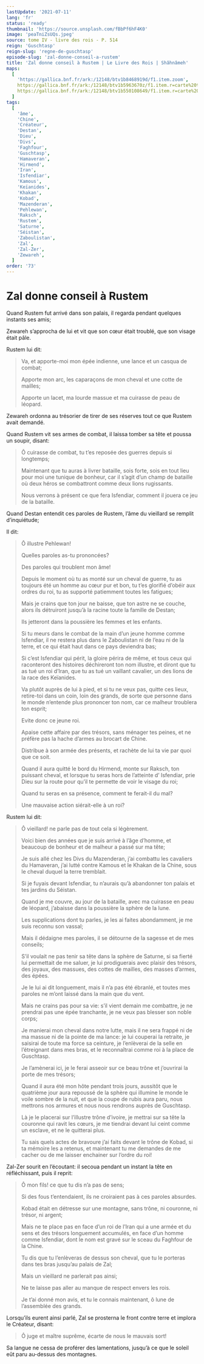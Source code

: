 ```yaml
---
lastUpdate: '2021-07-11'
lang: 'fr'
status: 'ready'
thumbnail: 'https://source.unsplash.com/fBbPf6hF4K0'
image: 'peaTniZsUQs.jpeg'
source: tome IV - livre des rois - P. 514
reign: 'Guschtasp'
reign-slug: 'regne-de-guschtasp'
episode-slug: 'zal-donne-conseil-a-rustem'
title: 'Zal donne conseil à Rustem | Le Livre des Rois | Shâhnâmeh'
maps:
  [
    'https://gallica.bnf.fr/ark:/12148/btv1b8468919d/f1.item.zoom',
    https://gallica.bnf.fr/ark:/12148/btv1b5963670z/f1.item.r=carte%20touran.zoom,
    https://gallica.bnf.fr/ark:/12148/btv1b550108649/f1.item.r=carte%20touran.zoom,
  ]
tags:
  [
    'âme',
    'Chine',
    'Créateur',
    'Destan',
    'Dieu',
    'Divs',
    'Faghfour',
    'Guschtasp',
    'Hamaveran',
    'Hirmend',
    'Iran',
    'Isfendiar',
    'Kamous',
    'Keïanides',
    'Khakan',
    'Kobad',
    'Mazenderan',
    'Pehlewan',
    'Raksch',
    'Rustem',
    'Saturne',
    'Séistan',
    'Zaboulistan',
    'Zal',
    'Zal-Zer',
    'Zewareh',
  ]
order: '73'
---
```


<!-- LTeX: language=fr -->

# Zal donne conseil à Rustem

Quand Rustem fut arrivé dans son palais, il regarda pendant quelques instants ses amis;

Zewareh s’approcha de lui et vit que son cœur était troublé, que son visage était pâle.

Rustem lui dit:

> Va, et apporte-moi mon épée indienne, une lance et un casqua de combat;
>
> Apporte mon arc, les caparaçons de mon cheval et une cotte de mailles;
>
> Apporte un lacet, ma lourde massue et ma cuirasse de peau de léopard.

Zewareh ordonna au trésorier de tirer de ses réserves tout ce que Rustem avait demandé.

Quand Rustem vit ses armes de combat, il laissa tomber sa tête et poussa un soupir, disant:

> Ô cuirasse de combat, tu t’es reposée des guerres depuis si longtemps;
>
> Maintenant que tu auras à livrer bataille, sois forte, sois en tout lieu pour moi une tunique de bonheur, car il s’agit d’un champ de bataille où deux héros se combattront comme deux lions rugissants.
>
> Nous verrons à présent ce que fera Isfendiar, comment il jouera ce jeu de la bataille.

Quand Destan entendit ces paroles de Rustem, l’âme du vieillard se remplit d’inquiétude;

Il dit:

> Ô illustre Pehlewan!
>
> Quelles paroles as-tu prononcées?
>
> Des paroles qui troublent mon âme!
>
> Depuis le moment où tu as monté sur un cheval de guerre, tu as toujours été un homme au cœur pur et bon, tu t’es glorifié d’obéir aux ordres du roi, tu as supporté patiemment toutes les fatigues;
>
> Mais je crains que ton jour ne baisse, que ton astre ne se couche, alors ils détruiront jusqu’à la racine toute la famille de Destan;
>
> Ils jetteront dans la poussière les femmes et les enfants.
>
> Si tu meurs dans le combat de la main d’un jeune homme comme Isfendiar, il ne restera plus dans le Zaboulistan ni de l’eau ni de la terre, et ce qui était haut dans ce pays deviendra bas;
>
> Si c’est Isfendiar qui périt, la gloire périra de même, et tous ceux qui raconteront des histoires déchireront ton nom illustre, et diront que tu as tué un roi d’Iran, que tu as tué un vaillant cavalier, un des lions de la race des Keïanides.
>
> Va plutôt auprès de lui à pied, et si tu ne veux pas, quitte ces lieux, retire-toi dans un coin, loin des grands, de sorte que personne dans le monde n’entende plus prononcer ton nom, car ce malheur troublera ton esprit;
>
> Evite donc ce jeune roi.
>
> Apaise cette affaire par des trésors, sans ménager tes peines, et ne préfère pas la hache d’armes au brocart de Chine.
>
> Distribue à son armée des présents, et rachète de lui ta vie par quoi que ce soit.
>
> Quand il aura quitté le bord du Hirmend, monte sur Raksch, ton puissant cheval, et lorsque tu seras hors de l’atteinte d’ Isfendiar, prie Dieu sur la route pour qu’il te permette de voir le visage du roi;
>
> Quand tu seras en sa présence, comment te ferait-il du mal?
>
> Une mauvaise action siérait-elle à un roi?

Rustem lui dit:

> Ô vieillard! ne parle pas de tout cela si légèrement.
>
> Voici bien des années que je suis arrivé à l’âge d’homme, et beaucoup de bonheur et de malheur a passé sur ma tête;
>
> Je suis allé chez les Divs du Mazenderan, j’ai combattu les cavaliers du Hamaveran, j’ai lutté contre Kamous et le Khakan de la Chine, sous le cheval duquel la terre tremblait.
>
> Si je fuyais devant Isfendiar, tu n’aurais qu’à abandonner ton palais et tes jardins du Séistan.
>
> Quand je me couvre, au jour de la bataille, avec ma cuirasse en peau de léopard, j’abaisse dans la poussière la sphère de la lune.
>
> Les supplications dont tu parles, je les ai faites abondamment, je me suis reconnu son vassal;
>
> Mais il dédaigne mes paroles, il se détourne de la sagesse et de mes conseils;
>
> S’il voulait ne pas tenir sa tête dans la sphère de Saturne, si sa fierté lui permettait de me saluer, je lui prodiguerais avec plaisir des trésors, des joyaux, des massues, des cottes de mailles, des masses d’armes, des épées.
>
> Je le lui ai dit longuement, mais il n’a pas été ébranlé, et toutes mes paroles ne m’ont laissé dans la main que du vent.
>
> Mais ne crains pas pour sa vie: s’il vient demain me combattre, je ne prendrai pas une épée tranchante, je ne veux pas blesser son noble corps;
>
> Je manierai mon cheval dans notre lutte, mais il ne sera frappé ni de ma massue ni de la pointe de ma lance: je lui couperai la retraite, je saisirai de toute ma force sa ceinture, je l’enlèverai de la selle en l’étreignant dans mes bras, et le reconnaîtrai comme roi à la place de Guschtasp.
>
> Je l’amènerai ici, je le ferai asseoir sur ce beau trône et j’ouvrirai la porte de mes trésors;
>
> Quand il aura été mon hôte pendant trois jours, aussitôt que le quatrième jour aura repoussé de la sphère qui illumine le monde le voile sombre de la nuit, et que la coupe de rubis aura paru, nous mettrons nos armures et nous nous rendrons auprès de Guschtasp.
>
> Là je le placerai sur l’illustre trône d’ivoire, je mettrai sur sa tête la couronne qui ravit les cœurs, je me tiendrai devant lui ceint comme un esclave, et ne le quitterai plus.
>
> Tu sais quels actes de bravoure j’ai faits devant le trône de Kobad, si ta mémoire les a retenus, et maintenant tu me demandes de me cacher ou de me laisser enchainer sur l’ordre du roi!

Zal-Zer sourit en l’écoutant: il secoua pendant un instant la tête en réfléchissant, puis il reprit:

> Ô mon fils! ce que tu dis n’a pas de sens;
>
> Si des fous t’entendaient, ils ne croiraient pas à ces paroles absurdes.
>
> Kobad était en détresse sur une montagne, sans trône, ni couronne, ni trésor, ni argent;
>
> Mais ne te place pas en face d’un roi de l’Iran qui a une armée et du sens et des trésors longuement accumulés, en face d’un homme comme Isfendiar, dont le nom est gravé sur le sceau du Faghfour de la Chine.
>
> Tu dis que tu l’enlèveras de dessus son cheval, que tu le porteras dans tes bras jusqu’au palais de Zal;
>
> Mais un vieillard ne parlerait pas ainsi;
>
> Ne te laisse pas aller au manque de respect envers les rois.
>
> Je t’ai donné mon avis, et tu le connais maintenant, ô lune de l’assemblée des grands.

Lorsqu’ils eurent ainsi parlé, Zal se prosterna le front contre terre et implora le Créateur, disant:

> Ô juge et maître suprême, écarte de nous le mauvais sort!

Sa langue ne cessa de proférer des lamentations, jusqu’à ce que le soleil eût paru au-dessus des montagnes.
